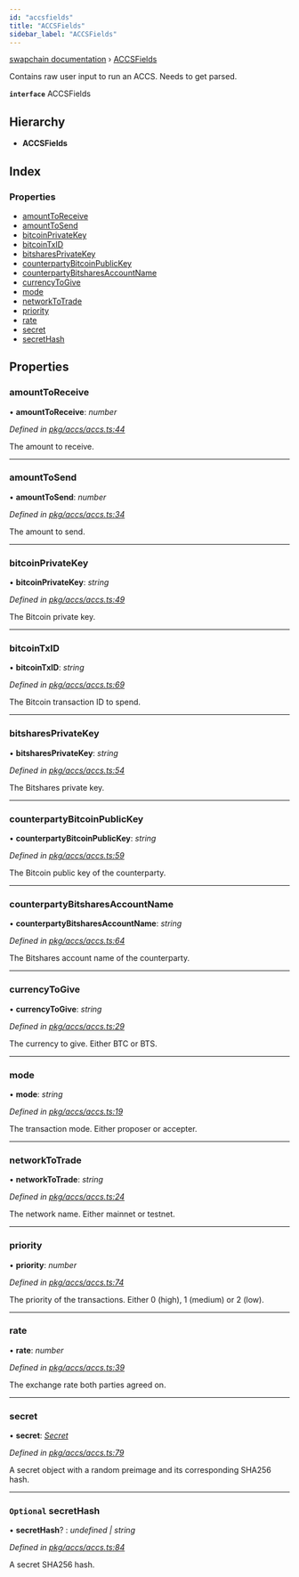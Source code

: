 ```yaml
---
id: "accsfields"
title: "ACCSFields"
sidebar_label: "ACCSFields"
---
```


[swapchain documentation](../globals.md) › [ACCSFields](accsfields.md)

Contains raw user input to run an ACCS. Needs to get parsed.

**`interface`** ACCSFields

## Hierarchy

* **ACCSFields**

## Index

### Properties

* [amountToReceive](accsfields.md#amounttoreceive)
* [amountToSend](accsfields.md#amounttosend)
* [bitcoinPrivateKey](accsfields.md#bitcoinprivatekey)
* [bitcoinTxID](accsfields.md#bitcointxid)
* [bitsharesPrivateKey](accsfields.md#bitsharesprivatekey)
* [counterpartyBitcoinPublicKey](accsfields.md#counterpartybitcoinpublickey)
* [counterpartyBitsharesAccountName](accsfields.md#counterpartybitsharesaccountname)
* [currencyToGive](accsfields.md#currencytogive)
* [mode](accsfields.md#mode)
* [networkToTrade](accsfields.md#networktotrade)
* [priority](accsfields.md#priority)
* [rate](accsfields.md#rate)
* [secret](accsfields.md#secret)
* [secretHash](accsfields.md#optional-secrethash)

## Properties

###  amountToReceive

• **amountToReceive**: *number*

*Defined in [pkg/accs/accs.ts:44](https://github.com/chronark/swapchain/blob/6beff0a/src/pkg/accs/accs.ts#L44)*

The amount to receive.

___

###  amountToSend

• **amountToSend**: *number*

*Defined in [pkg/accs/accs.ts:34](https://github.com/chronark/swapchain/blob/6beff0a/src/pkg/accs/accs.ts#L34)*

The amount to send.

___

###  bitcoinPrivateKey

• **bitcoinPrivateKey**: *string*

*Defined in [pkg/accs/accs.ts:49](https://github.com/chronark/swapchain/blob/6beff0a/src/pkg/accs/accs.ts#L49)*

The Bitcoin private key.

___

###  bitcoinTxID

• **bitcoinTxID**: *string*

*Defined in [pkg/accs/accs.ts:69](https://github.com/chronark/swapchain/blob/6beff0a/src/pkg/accs/accs.ts#L69)*

The Bitcoin transaction ID to spend.

___

###  bitsharesPrivateKey

• **bitsharesPrivateKey**: *string*

*Defined in [pkg/accs/accs.ts:54](https://github.com/chronark/swapchain/blob/6beff0a/src/pkg/accs/accs.ts#L54)*

The Bitshares private key.

___

###  counterpartyBitcoinPublicKey

• **counterpartyBitcoinPublicKey**: *string*

*Defined in [pkg/accs/accs.ts:59](https://github.com/chronark/swapchain/blob/6beff0a/src/pkg/accs/accs.ts#L59)*

The Bitcoin public key of the counterparty.

___

###  counterpartyBitsharesAccountName

• **counterpartyBitsharesAccountName**: *string*

*Defined in [pkg/accs/accs.ts:64](https://github.com/chronark/swapchain/blob/6beff0a/src/pkg/accs/accs.ts#L64)*

The Bitshares account name of the counterparty.

___

###  currencyToGive

• **currencyToGive**: *string*

*Defined in [pkg/accs/accs.ts:29](https://github.com/chronark/swapchain/blob/6beff0a/src/pkg/accs/accs.ts#L29)*

The currency to give. Either BTC or BTS.

___

###  mode

• **mode**: *string*

*Defined in [pkg/accs/accs.ts:19](https://github.com/chronark/swapchain/blob/6beff0a/src/pkg/accs/accs.ts#L19)*

The transaction mode. Either proposer or accepter.

___

###  networkToTrade

• **networkToTrade**: *string*

*Defined in [pkg/accs/accs.ts:24](https://github.com/chronark/swapchain/blob/6beff0a/src/pkg/accs/accs.ts#L24)*

The network name. Either mainnet or testnet.

___

###  priority

• **priority**: *number*

*Defined in [pkg/accs/accs.ts:74](https://github.com/chronark/swapchain/blob/6beff0a/src/pkg/accs/accs.ts#L74)*

The priority of the transactions. Either 0 (high), 1 (medium) or 2 (low).

___

###  rate

• **rate**: *number*

*Defined in [pkg/accs/accs.ts:39](https://github.com/chronark/swapchain/blob/6beff0a/src/pkg/accs/accs.ts#L39)*

The exchange rate both parties agreed on.

___

###  secret

• **secret**: *[Secret](secret.md)*

*Defined in [pkg/accs/accs.ts:79](https://github.com/chronark/swapchain/blob/6beff0a/src/pkg/accs/accs.ts#L79)*

A secret object with a random preimage and its corresponding SHA256 hash.

___

### `Optional` secretHash

• **secretHash**? : *undefined | string*

*Defined in [pkg/accs/accs.ts:84](https://github.com/chronark/swapchain/blob/6beff0a/src/pkg/accs/accs.ts#L84)*

A secret SHA256 hash.
